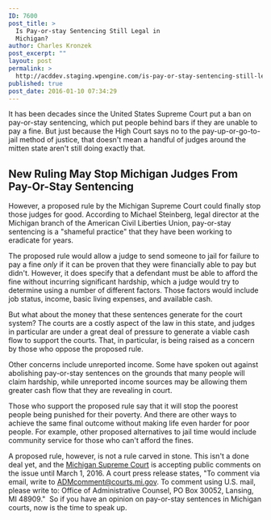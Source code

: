 ```yaml
---
ID: 7600
post_title: >
  Is Pay-or-stay Sentencing Still Legal in
  Michigan?
author: Charles Kronzek
post_excerpt: ""
layout: post
permalink: >
  http://acddev.staging.wpengine.com/is-pay-or-stay-sentencing-still-legal-in-michigan.html
published: true
post_date: 2016-01-10 07:34:29
---
```

It has been decades since the United States Supreme Court put a ban on pay-or-stay sentencing, which put people behind bars if they are unable to pay a fine. But just because the High Court says no to the pay-up-or-go-to-jail method of justice, that doesn't mean a handful of judges around the mitten state aren't still doing exactly that.<!--more-->
<h2>New Ruling May Stop Michigan Judges From Pay-Or-Stay Sentencing</h2>
<span style="font-weight: 400;">However, a proposed rule by the Michigan Supreme Court could finally stop those judges for good. According to Michael Steinberg, legal director at the Michigan branch of the American Civil Liberties Union, pay-or-stay sentencing is a "shameful practice" that they have been working to eradicate for years.</span>

<span style="font-weight: 400;">The proposed rule would allow a judge to send someone to jail for failure to pay a fine <em>only </em>if it can be proven that they were financially able to pay but didn't. However, it does specify that a defendant must be able to afford the fine without incurring significant hardship, which a judge would try to determine using a number of different factors. Those factors would include job status, income, basic living expenses, and available cash.</span>

<span style="font-weight: 400;">But what about the money that these sentences generate for the court system? The courts are a costly aspect of the law in this state, and judges in particular are under a great deal of pressure to generate a viable cash flow to support the courts. That, in particular, is being raised as a concern by those who oppose the proposed rule.</span>

<span style="font-weight: 400;">Other concerns include unreported income. Some have spoken out against abolishing pay-or-stay sentences on the grounds that many people will claim hardship, while unreported income sources may be allowing them greater cash flow that they are revealing in court. </span>

Those who support the proposed rule say that it will stop the poorest people being punished for their poverty. And there are other ways to achieve the same final outcome without making life even harder for poor people. For example, other proposed alternatives to jail time would include community service for those who can't afford the fines.

<span style="font-weight: 400;">A proposed rule, however, is not a rule carved in stone. This isn't a done deal yet, and the <a href="http://courts.mi.gov/Pages/default.aspx" target="_blank">Michigan Supreme Court</a> is accepting public comments on the issue until March 1, 2016. A court press release states, "To comment via email, write to ADMcomment@courts.mi.gov. To comment using U.S. mail, please write to: Office of Administrative Counsel, PO Box 30052, Lansing, MI 48909."  </span><span style="font-weight: 400;">So if you have an opinion on pay-or-stay sentences in Michigan courts, now is the time to speak up.</span>